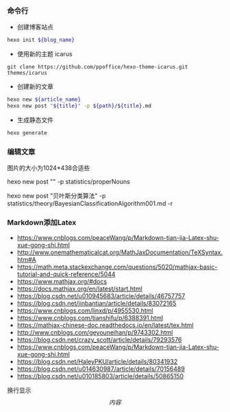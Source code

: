 ### 命令行
* 创建博客站点
```bash
hexo init ${blog_name}
```
* 使用新的主题 icarus
```git
git clone https://github.com/ppoffice/hexo-theme-icarus.git themes/icarus
```
* 创建新的文章
```bash
hexo new ${article_name}
hexo new post "${title}" -p ${path}/${title}.md
```
* 生成静态文件
```bash
hexo generate
```

### 编辑文章

图片的大小为1024*438合适些

hexo new post "" -p statistics/properNouns

hexo new post "贝叶斯分类算法" -p statistics/theory/BayesianClassificationAlgorithm001.md -r

### Markdown添加Latex
* https://www.cnblogs.com/peaceWang/p/Markdown-tian-jia-Latex-shu-xue-gong-shi.html
* http://www.onemathematicalcat.org/MathJaxDocumentation/TeXSyntax.htm#A
* https://math.meta.stackexchange.com/questions/5020/mathjax-basic-tutorial-and-quick-reference/5044
* https://www.mathjax.org/#docs
* https://docs.mathjax.org/en/latest/start.html
* https://blog.csdn.net/u010945683/article/details/46757757
* https://blog.csdn.net/jinbantian/article/details/83072165
* https://www.cnblogs.com/linxd/p/4955530.html
* https://www.cnblogs.com/tianshifu/p/6388391.html
* https://mathjax-chinese-doc.readthedocs.io/en/latest/tex.html
* http://www.cnblogs.com/geyouneihan/p/9743302.html
* https://blog.csdn.net/crazy_scott/article/details/79293576
* https://www.cnblogs.com/peaceWang/p/Markdown-tian-jia-Latex-shu-xue-gong-shi.html
* https://blog.csdn.net/HaleyPKU/article/details/80341932
* https://blog.csdn.net/u014630987/article/details/70156489
* https://blog.csdn.net/u010185803/article/details/50865150

换行显示$$内容$$

